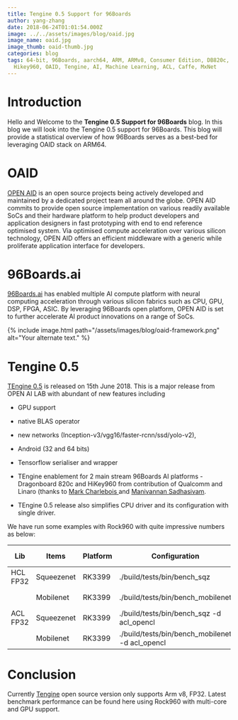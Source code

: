 ```yaml
---
title: Tengine 0.5 Support for 96Boards
author: yang-zhang
date: 2018-06-24T01:01:54.000Z
image: ../../assets/images/blog/oaid.jpg
image_name: oaid.jpg
image_thumb: oaid-thumb.jpg
categories: blog
tags: 64-bit, 96Boards, aarch64, ARM, ARMv8, Consumer Edition, DB820c, Rock960,
  Hikey960, OAID, Tengine, AI, Machine Learning, ACL, Caffe, MxNet
---
```


# Introduction

Hello and Welcome to the **Tengine 0.5 Support for 96Boards** blog. In this blog we will
look into the Tengine 0.5 support for 96Boards. This blog will provide
a statistical overview of how 96Boards serves as a best-bed for leveraging
OAID stack on ARM64.

# OAID

[OPEN AID](https://github.com/OAID/) is an open source projects being actively developed and maintained by a dedicated project team all around the globe. OPEN AID commits to provide open source implementation on various readily available SoCs and their hardware platform to help product developers and application designers in fast prototyping with end to end reference optimised system. Via optimised compute acceleration over various silicon technology, OPEN AID offers an efficient middleware with a generic while proliferate application interface for developers.

# 96Boards.ai

[96Boards.ai](https://www.96boards.ai/) has enabled multiple AI compute platform with neural computing acceleration through various silicon fabrics such as CPU, GPU, DSP, FPGA, ASIC. By leveraging 96Boards open platform, OPEN AID is set to further accelerate AI product innovations on a range of SoCs.

{% include image.html path="/assets/images/blog/oaid-framework.png" alt="Your alternate text." %}

# Tengine 0.5

[TEngine 0.5](https://github.com/OAID/Tengine) is released on 15th June 2018. This is a major release from OPEN AI LAB with abundant of new features including

- GPU support

- native BLAS operator

- new networks (Inception-v3/vgg16/faster-rcnn/ssd/yolo-v2),

- Android (32 and 64 bits)

- Tensorflow serialiser and wrapper

- TEngine enablement for 2 main stream 96Boards AI platforms - Dragonboard 820c and HiKey960 from contribution of Qualcomm and Linaro (thanks to [Mark Charlebois
  ](https://github.com/mcharleb) and [Manivannan Sadhasivam](https://github.com/Mani-Sadhasivam).

- TEngine 0.5 release also simplifies CPU driver and its configuration with single driver.

We have run some examples with Rock960 with quite impressive numbers as below:

| Lib      | Items      | Platform | Configuration                                   | Test Results |
| -------- | ---------- | -------- | ----------------------------------------------- | ------------ |
| HCL FP32 | Squeezenet | RK3399   | ./build/tests/bin/bench_sqz                     | 49.81 ms     |
|          | Mobilenet  | RK3399   | ./build/tests/bin/bench_mobilenet               | 64.11 ms     |
| ACL FP32 | Squeezenet | RK3399   | ./build/tests/bin/bench_sqz -d acl_opencl       | 58.52 ms     |
|          | Mobilenet  | RK3399   | ./build/tests/bin/bench_mobilenet -d acl_opencl | 90.71 ms     |

# Conclusion

Currently [Tengine](https://github.com/OAID/TEngine) open source version only supports Arm v8, FP32. Latest benchmark performance can be found here using Rock960 with multi-core and GPU support.
